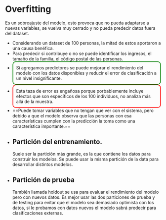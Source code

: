 # Overfitting
Es un sobreajuste del modelo, esto provoca que no pueda adaptarse a nuevas variables, se vuelva muy cerrado y no pueda predecir datos fuera del dataset.
- Considerando un dataset de 100 personas, la mitad de estos aportaron a una causa benéfica.
- Para predecir si contribuye o no se puede identificar los ingresos, el tamaño de la familia, el código postal de las personas.
- <div style="border: solid 2px green; padding: 10px;border-radius: 10px">Si agregamos predictores se puede mejorar el rendimiento del modelo con los datos disponibles y reducir el error de clasificación a un nivel insignificante.</div>
- <div style="border: solid 2px red; padding: 10px;border-radius: 10px">Esta taza de error es engañosa porque porbablemente incluye efectos que son específicos de los 100 individuos, no analiza más allá de la muestra.</div>
- ==Puede tomar variables que no tengan que ver con el sistema, pero debido a que el modelo observa que las personas con esa características cumplen con la predicción la toma como una característica importante.==
- ## Partición del entrenamiento.
	Suele ser la partición más grande, es la que contiene los datos para construir los modelos.
	Se puede usar la misma partición de la data para desarrollar distintos modelos.
- ## Partición de prueba
	También llamada holdout se usa para evaluar el rendimiento del modelo pero con nuevos datos.
Es mejor usar las dos particiones de prueba y de testing para evitar que el modelo sea demasiado optimista con los datos, si le probamos con datos nuevos el modelo sabrá predecir para clasificaciones externas.
